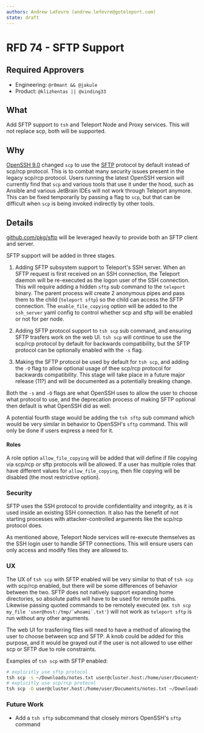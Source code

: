 ```yaml
---
authors: Andrew LeFevre (andrew.lefevre@goteleport.com)
state: draft
---
```


# RFD 74 - SFTP Support

## Required Approvers

- Engineering: `@r0mant && @jakule`
- Product: `@klizhentas || @xinding33`

## What

Add SFTP support to `tsh` and Teleport Node and Proxy services. This will
not replace scp, both will be supported.

## Why

[OpenSSH 9.0](https://www.openssh.com/txt/release-9.0) changed `scp` to
use the [SFTP](atatracker.ietf.org/doc/html/draft-ietf-secsh-filexfer-02)
protocol by default instead of scp/rcp protocol. This is to
combat many security issues present in the legacy scp/rcp protocol. Users
running the latest OpenSSH version will currently find that `scp` and various
tools that use it under the hood, such as Ansible and various JetBrain IDEs
will not work through Teleport anymore. This can be fixed temporarily by passing
a flag to `scp`, but that can be difficult when `scp` is being invoked indirectly
by other tools.

## Details

[github.com/pkg/sftp](https://pkg.go.dev/github.com/pkg/sftp) will be leveraged 
heavily to provide both an SFTP client and server.

SFTP support will be added in three stages. 

1. Adding SFTP subsystem support to Teleport's SSH server.
When an SFTP request is first received on an SSH connection, the Teleport daemon
will be re-executed as the logon user of the SSH connection. This will require
adding a hidden `sftp` sub command to the `teleport` binary. The parent process will
create 2 anonymous pipes and pass them to the child (`teleport sftp`) so the child
can access the SFTP connection. The `enable_file_copying` option will be added to
the `ssh_server` yaml config to control whether scp and sftp will be enabled or not
for per node.

2. Adding SFTP protocol support to `tsh scp` sub command, and
ensuring SFTP trasfers work on the web UI. `tsh scp` will continue to use the scp/rcp
protocol by default for backwards compatibility, but the SFTP protocol can be
optionally enabled with the `-s` flag.

3. Making the SFTP protocol be used by default for
`tsh scp`, and adding the `-O` flag to allow optional usage of thee scp/rcp protocol
for backwards compatibility. This stage will take place in a future major release
(11?) and will be documented as a potentially breaking change.

Both the `-s` and `-O` flags are what OpenSSH uses to allow the user to choose
what protocol to use, and the deprecation process of making SFTP optional then
default is what OpenSSH did as well.

A potential fourth stage would be adding the `tsh sftp` sub command which would
be very similar in behavior to OpenSSH's `sftp` command. This will only be done
if users express a need for it.

#### Roles

A role option `allow_file_copying` will be added that will define if file
copying via scp/rcp or sftp protocols will be allowed. If a user has multiple
roles that have different values for `allow_file_copying`, then file copying
will be disabled (the most restrictive option).

### Security

SFTP uses the SSH protocol to provide confidentiality and integrity, as it is
used inside an existing SSH connection. It also has the benefit of not starting
processes with attacker-controlled arguments like the scp/rcp protocol does.

As mentioned above, Teleport Node services will re-execute themselves as the
SSH login user to handle SFTP connections. This will ensure users can only
access and modify files they are allowed to.

### UX

The UX of `tsh scp` with SFTP enabled will be very similar to that of `tsh scp`
with scp/rcp enabled, but there will be some differences of behavior between the
two. SFTP does not natively support expanding home directories, so absolute paths
will have to be used for remote paths. Likewise passing quoted commands to be 
remotely executed (ex. ``tsh scp my_file 'user@host:/tmp/`whoami`.txt'``) will
not work as `teleport sftp` is run without any other arguments.

The web UI for trasferring files will need to have a method of allowing the
user to choose between scp and SFTP. A knob could be added for this purpose,
and it would be grayed out if the user is not allowed to use either scp or
SFTP due to role constraints.

Examples of `tsh scp` with SFTP enabled:

```bash
# explicitly use sftp protocol
tsh scp -s ~/Downloads/notes.txt user@cluster.host:/home/user/Documents
# explicitly use scp/rcp protocol
tsh scp -O user@cluster.host:/home/user/Documents/notes.txt ~/Downloads/notes.txt
```

### Future Work

- Add a `tsh sftp` subcommand that closely mirrors OpenSSH's `sftp` command

